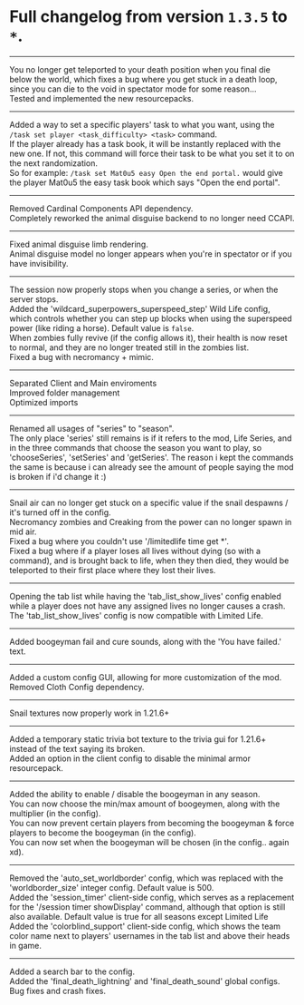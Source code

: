 # Full changelog from version `1.3.5` to `*`.

----------

You no longer get teleported to your death position when you final die below the world, which fixes a bug where you get stuck in a death loop, since you can die to the void in spectator mode for some reason...<br>
Tested and implemented the new resourcepacks.

----------

Added a way to set a specific players' task to what you want, using the `/task set player <task_difficulty> <task>` command.<br>
If the player already has a task book, it will be instantly replaced with the new one. If not, this command will force their task to be what you set it to on the next randomization.<br>
So for example: `/task set Mat0u5 easy Open the end portal.` would give the player Mat0u5 the easy task book which says "Open the end portal".

----------

Removed Cardinal Components API dependency.<br>
Completely reworked the animal disguise backend to no longer need CCAPI.

----------

Fixed animal disguise limb rendering.<br>
Animal disguise model no longer appears when you're in spectator or if you have invisibility.

----------

The session now properly stops when you change a series, or when the server stops.<br>
Added the 'wildcard_superpowers_superspeed_step' Wild Life config, which controls whether you can step up blocks when using the superspeed power (like riding a horse). Default value is `false`.<br>
When zombies fully revive (if the config allows it), their health is now reset to normal, and they are no longer treated still in the zombies list.<br>
Fixed a bug with necromancy + mimic.

----------

Separated Client and Main enviroments<br>
Improved folder management<br>
Optimized imports

----------

Renamed all usages of "series" to "season".<br>
The only place 'series' still remains is if it refers to the mod, Life Series, and in the three commands that choose the season you want to play, so 'chooseSeries', 'setSeries' and 'getSeries'. The reason i kept the commands the same is because i can already see the amount of people saying the mod is broken if i'd change it :)

----------

Snail air can no longer get stuck on a specific value if the snail despawns / it's turned off in the config.<br>
Necromancy zombies and Creaking from the power can no longer spawn in mid air.<br>
Fixed a bug where you couldn't use '/limitedlife time get *'.<br>
Fixed a bug where if a player loses all lives without dying (so with a command), and is brought back to life, when they then died, they would be teleported to their first place where they lost their lives.

----------

Opening the tab list while having the 'tab_list_show_lives' config enabled while a player does not have any assigned lives no longer causes a crash.<br>
The 'tab_list_show_lives' config is now compatible with Limited Life.

----------

Added boogeyman fail and cure sounds, along with the 'You have failed.' text.

----------

Added a custom config GUI, allowing for more customization of the mod.<br>
Removed Cloth Config dependency.

----------

Snail textures now properly work in 1.21.6+

----------

Added a temporary static trivia bot texture to the trivia gui for 1.21.6+ instead of the text saying its broken.<br>
Added an option in the client config to disable the minimal armor resourcepack.

----------

Added the ability to enable / disable the boogeyman in any season.<br>
You can now choose the min/max amount of boogeymen, along with the multiplier (in the config).<br>
You can now prevent certain players from becoming the boogeyman & force players to become the boogeyman (in the config).<br>
You can now set when the boogeyman will be chosen (in the config.. again xd).

----------

Removed the 'auto_set_worldborder' config, which was replaced with the 'worldborder_size' integer config. Default value is 500.<br>
Added the 'session_timer' client-side config, which serves as a replacement for the '/session timer showDisplay' command, although that option is still also available. Default value is true for all seasons except Limited Life<br>
Added the 'colorblind_support' client-side config, which shows the team color name next to players' usernames in the tab list and above their heads in game.

----------

Added a search bar to the config.<br>
Added the 'final_death_lightning' and 'final_death_sound' global configs.<br>
Bug fixes and crash fixes.